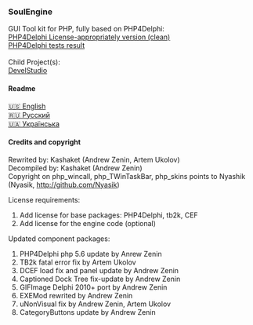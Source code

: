 ### SoulEngine

GUI Tool kit for PHP, fully based on PHP4Delphi:
<br><a href="https://github.com/KashaketCompany/php4delphi"> PHP4Delphi License-appropriately version (clean) </a>
<br><a href="readme/statinfo.md"> PHP4Delphi tests result </a><br>
<br>Child Project(s):<br><a href="https://github.com/KashaketCompany/DevelStudio-3.0-beta">DevelStudio</a>

#### Readme
<a href="readme/en_us.md"> :us: English </a><br>
<a href="readme/rus.md"> :ru: Русский </a><br>
<a href="readme/ukr.md"> 🇺🇦 Українська </a><br>

#### Credits and copyright
Rewrited by: Kashaket (Andrew Zenin, Artem Ukolov)
<br>Decompiled by: Kashaket (Andrew Zenin)
<br>Copyright on php_wincall, php_TWinTaskBar, php_skins points to Nyashik (Nyasik, http://github.com/Nyasik)

License requirements:
1) Add license for base packages: PHP4Delphi, tb2k, CEF
2) Add license for the engine code (optional)

Updated component packages:
1) PHP4Delphi php 5.6 update by Anrew Zenin
2) TB2k fatal error fix by Artem Ukolov
3) DCEF load fix and panel update by Andrew Zenin
4) Captioned Dock Tree fix-update by Andrew Zenin
5) GIFImage Delphi 2010+ port by Andrew Zenin
6) EXEMod rewrited by Andrew Zenin
7) uNonVisual fix by Andrew Zenin, Artem Ukolov
8) CategoryButtons update by Andrew Zenin
